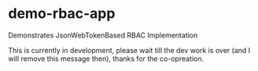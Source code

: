 # demo-rbac-app
Demonstrates JsonWebTokenBased RBAC Implementation

This is currently in development, please wait till the dev work is over (and I will remove this message then), thanks for the co-opreation.
